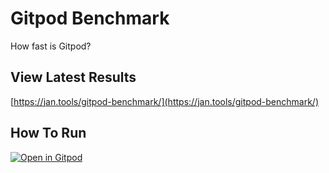 # Gitpod Benchmark

How fast is Gitpod?

## View Latest Results

[https://jan.tools/gitpod-benchmark/](https://jan.tools/gitpod-benchmark/)

## How To Run

[![Open in Gitpod](https://gitpod.io/button/open-in-gitpod.svg)](https://gitpod.io/#https://github.com/jankeromnes/gitpod-benchmark)
